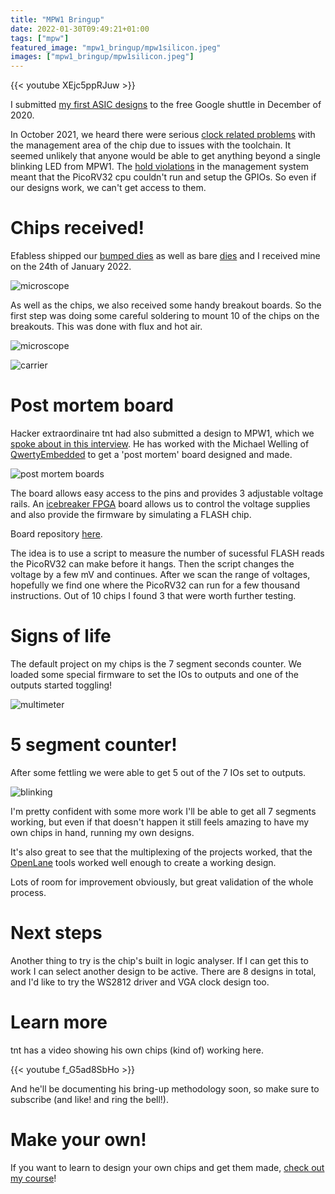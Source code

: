 ```yaml
---
title: "MPW1 Bringup"
date: 2022-01-30T09:49:21+01:00
tags: ["mpw"]
featured_image: "mpw1_bringup/mpw1silicon.jpeg"
images: ["mpw1_bringup/mpw1silicon.jpeg"]
---
```


{{< youtube XEjc5ppRJuw >}}

I submitted [my first ASIC designs](/post/asic_submitted) to the free Google shuttle in December of 2020.

In October 2021, we heard there were serious [clock related problems](/post/mpw1_silicon/) with the management area of the chip due to issues with the toolchain. It seemed unlikely that anyone would be able to get anything beyond a single blinking LED from MPW1. The [hold violations](https://youtu.be/5PRuPVIjEcs) in the management system meant that the PicoRV32 cpu couldn't run and setup the GPIOs. So even if our designs work, we can't get access to them.

# Chips received!

Efabless shipped our [bumped dies](/terminology/wlcsp) as well as bare [dies](/terminology/die) and I received mine on the 24th of January 2022.

![microscope](/mpw1_bringup/mpw1silicon.jpeg)

As well as the chips, we also received some handy breakout boards. So the first step was doing some careful soldering to mount 10 of the chips on the breakouts. This was done with flux and hot air.

![microscope](/mpw1_bringup/scope.jpg)

![carrier](/mpw1_bringup/carrier.jpg)

# Post mortem board

Hacker extraordinaire tnt had also submitted a design to MPW1, which we [spoke about in this interview](/post/interview-with-tnt/). He has worked with the Michael Welling of [QwertyEmbedded](https://www.qwertyembedded.com/) to get a 'post mortem' board designed and made.

![post mortem boards](/mpw1_bringup/postmortem.jpg)

The board allows easy access to the pins and provides 3 adjustable voltage rails. An [icebreaker FPGA](https://1bitsquared.com/products/icebreaker) board allows us to control the voltage supplies and also provide the firmware by simulating a FLASH chip.

Board repository [here](https://github.com/PyFive-RISC-V/pyfive-mpw1-postmortem).

The idea is to use a script to measure the number of sucessful FLASH reads the PicoRV32 can make before it hangs. Then the script changes the voltage by a few mV and continues. After we scan the range of voltages, hopefully we find one where the PicoRV32 can run for a few thousand instructions. Out of 10 chips I found 3 that were worth further testing.

# Signs of life

The default project on my chips is the 7 segment seconds counter. We loaded some special firmware to set the IOs to outputs and one of the outputs started toggling!

![multimeter](/mpw1_bringup/meter.jpg)

# 5 segment counter!

After some fettling we were able to get 5 out of the 7 IOs set to outputs.

![blinking](/mpw1_bringup/blink.jpg)

I'm pretty confident with some more work I'll be able to get all 7 segments working, but even if that doesn't happen it still feels amazing to have my own chips in hand, running my own designs.

It's also great to see that the multiplexing of the projects worked, that the [OpenLane](/terminology/openlane) tools worked well enough to create a working design.

Lots of room for improvement obviously, but great validation of the whole process.

# Next steps

Another thing to try is the chip's built in logic analyser. If I can get this to work I can select another design to be active. There are 8 designs in total, and I'd like to try the WS2812 driver and VGA clock design too.

# Learn more

tnt has a video showing his own chips (kind of) working here.

{{< youtube f_G5ad8SbHo >}}

And he'll be documenting his bring-up methodology soon, so make sure to subscribe (and like! and ring the bell!).

# Make your own!

If you want to learn to design your own chips and get them made, [check out my course](/)!
